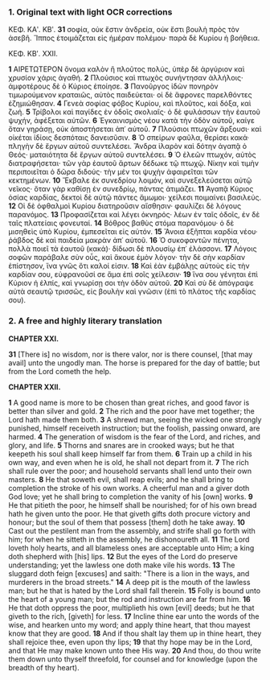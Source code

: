 ### 1. Original text with light OCR corrections

ΚΕΦ. ΚΑʹ. ΚΒʹ.
**31** σοφία, οὐκ ἔστιν ἀνδρεία, οὐκ ἔστι βουλὴ πρὸς τὸν ἀσεβῆ. Ἵππος ἑτοιμάζεται εἰς ἡμέραν πολέμου· παρὰ δὲ Κυρίου ἡ βοήθεια.

ΚΕΦ. ΚΒʹ. XXII.

**1** ΑΙΡΕΤΩΤΕΡΟΝ ὄνομα καλὸν ἢ πλοῦτος πολύς, ὑπὲρ δὲ ἀργύριον καὶ χρυσίον χάρις ἀγαθή.
**2** Πλούσιος καὶ πτωχὸς συνήντησαν ἀλλήλοις· ἀμφοτέρους δὲ ὁ Κύριος ἐποίησε.
**3** Πανοῦργος ἰδὼν πονηρὸν τιμωρούμενον κραταιῶς, αὐτὸς παιδεύεται· οἱ δὲ ἄφρονες παρελθόντες ἐζημιώθησαν.
**4** Γενεὰ σοφίας φόβος Κυρίου, καὶ πλοῦτος, καὶ δόξα, καὶ ζωή.
**5** Τρίβολοι καὶ παγίδες ἐν ὁδοῖς σκολιαῖς· ὁ δὲ φυλάσσων τὴν ἑαυτοῦ ψυχήν, ἀφέξεται αὐτῶν.
**6** Ἐγκαινισμὸς νέου κατὰ τὴν ὁδὸν αὐτοῦ, καίγε ὅταν γηράσῃ, οὐκ ἀποστήσεται ἀπ᾿ αὐτοῦ.
**7** Πλούσιοι πτωχῶν ἄρξουσι· καὶ οἰκέται ἰδίοις δεσπόταις δανεισῦσιν.
**8** Ὁ σπείρων φαῦλα, θερίσει κακά· πληγὴν δὲ ἔργων αὐτοῦ συντελέσει. Ἄνδρα ἱλαρὸν καὶ δότην ἀγαπᾷ ὁ Θεός· ματαιότητα δὲ ἔργων αὐτοῦ συντελέσει.
**9** Ὁ ἐλεῶν πτωχόν, αὐτὸς διατραφήσεται· τῶν γὰρ ἑαυτοῦ ἄρτων δέδωκε τῷ πτωχῷ. Νίκην καὶ τιμὴν περιποιεῖται ὁ δῶρα διδούς· τὴν μέν τοι ψυχὴν ἀφαιρεῖται τῶν κεκτημένων.
**10** Ἔκβαλε ἐκ συνεδρίου λοιμόν, καὶ συνεξελεύσεται αὐτῷ νεῖκος· ὅταν γὰρ καθίσῃ ἐν συνεδρίῳ, πάντας ἀτιμάζει.
**11** Ἀγαπᾷ Κύριος ὁσίας καρδίας, δεκτοὶ δὲ αὐτῷ πάντες ἄμωμοι· χείλεσι ποιμαίνει βασιλεύς.
**12** Οἱ δὲ ὀφθαλμοὶ Κυρίου διατηροῦσιν αἴσθησιν· φαυλίζει δὲ λόγους παρανόμος.
**13** Προφασίζεται καὶ λέγει ὀκνηρός· λέων ἐν ταῖς ὁδοῖς, ἐν δὲ ταῖς πλατείαις φονευταί.
**14** Βόθρος βαθὺς στόμα παρανόμου· ὁ δὲ μισηθεὶς ὑπὸ Κυρίου, ἐμπεσεῖται εἰς αὐτόν.
**15** Ἄνοια ἐξῆπται καρδία νέου· ῥάβδος δὲ καὶ παιδεία μακρὰν ἀπ᾿ αὐτοῦ.
**16** Ὁ συκοφαντῶν πένητα, πολλὰ ποιεῖ τὰ ἑαυτοῦ (κακά)· δίδωσι δὲ πλουσίῳ ἐπ᾿ ἐλάσσονι.
**17** Λόγοις σοφῶν παράβαλε σὺν οὖς, καὶ ἄκουε ἐμὸν λόγον· τὴν δὲ σὴν καρδίαν ἐπίστησον, ἵνα γνῶς ὅτι καλοί εἰσιν.
**18** Καὶ ἐὰν ἐμβάλῃς αὐτοὺς εἰς τὴν καρδίαν σου, εὐφρανοῦσί σε ἅμα ἐπὶ σοῖς χείλεσιν·
**19** ἵνα σου γένηται ἐπὶ Κύριον ἡ ἐλπίς, καὶ γνωρίσῃ σοι τὴν ὁδὸν αὐτοῦ.
**20** Καὶ σὺ δὲ ἀπόγραψε αὐτὰ σεαυτῷ τρισσῶς, εἰς βουλὴν καὶ γνῶσιν (ἐπὶ τὸ πλάτος τῆς καρδίας σου).

### 2. A free and highly literary translation

**CHAPTER XXI.**

**31** [There is] no wisdom, nor is there valor, nor is there counsel, [that may avail] unto the ungodly man. The horse is prepared for the day of battle; but from the Lord cometh the help.

**CHAPTER XXII.**

**1** A good name is more to be chosen than great riches, and good favor is better than silver and gold.
**2** The rich and the poor have met together; the Lord hath made them both.
**3** A shrewd man, seeing the wicked one strongly punished, himself receiveth instruction; but the foolish, passing onward, are harmed.
**4** The generation of wisdom is the fear of the Lord, and riches, and glory, and life.
**5** Thorns and snares are in crooked ways; but he that keepeth his soul shall keep himself far from them.
**6** Train up a child in his own way, and even when he is old, he shall not depart from it.
**7** The rich shall rule over the poor; and household servants shall lend unto their own masters.
**8** He that soweth evil, shall reap evils; and he shall bring to completion the stroke of his own works. A cheerful man and a giver doth God love; yet he shall bring to completion the vanity of his [own] works.
**9** He that pitieth the poor, he himself shall be nourished; for of his own bread hath he given unto the poor. He that giveth gifts doth procure victory and honour; but the soul of them that possess [them] doth he take away.
**10** Cast out the pestilent man from the assembly, and strife shall go forth with him; for when he sitteth in the assembly, he dishonoureth all.
**11** The Lord loveth holy hearts, and all blameless ones are acceptable unto Him; a king doth shepherd with [his] lips.
**12** But the eyes of the Lord do preserve understanding; yet the lawless one doth make vile his words.
**13** The sluggard doth feign [excuses] and saith: "There is a lion in the ways, and murderers in the broad streets."
**14** A deep pit is the mouth of the lawless man; but he that is hated by the Lord shall fall therein.
**15** Folly is bound unto the heart of a young man; but the rod and instruction are far from him.
**16** He that doth oppress the poor, multiplieth his own [evil] deeds; but he that giveth to the rich, [giveth] for less.
**17** Incline thine ear unto the words of the wise, and hearken unto my word; and apply thine heart, that thou mayest know that they are good.
**18** And if thou shalt lay them up in thine heart, they shall rejoice thee, even upon thy lips;
**19** that thy hope may be in the Lord, and that He may make known unto thee His way.
**20** And thou, do thou write them down unto thyself threefold, for counsel and for knowledge (upon the breadth of thy heart).
